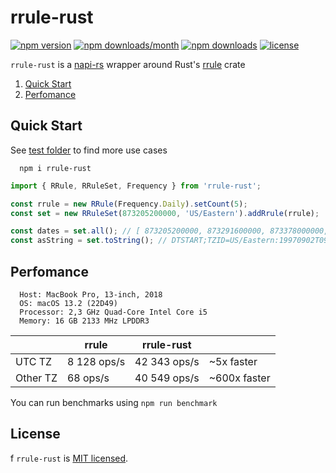 # rrule-rust

[![npm version](https://badge.fury.io/js/rrule-rust.svg)](https://badge.fury.io/js/rrule-rust)
[![npm downloads/month](https://img.shields.io/npm/dm/rrule-rust.svg)](https://www.npmjs.com/package/rrule-rust)
[![npm downloads](https://img.shields.io/npm/dt/rrule-rust.svg)](https://www.npmjs.com/package/rrule-rust)
[![license](https://img.shields.io/badge/license-MIT-blue.svg)](https://github.com/lsndr/rrule-rust/blob/master/LICENSE.md)


`rrule-rust` is a [napi-rs](https://napi.rs) wrapper around Rust's [rrule](https://crates.io/crates/rrule) crate


1. [Quick Start](#quick-start)
2. [Perfomance](#perfomance)

## Quick Start

See [test folder](https://github.com/lsndr/rrule-rust/tree/master/__test__) to find more use cases

```
  npm i rrule-rust 
```


```typescript
import { RRule, RRuleSet, Frequency } from 'rrule-rust';

const rrule = new RRule(Frequency.Daily).setCount(5);
const set = new RRuleSet(873205200000, 'US/Eastern').addRrule(rrule);

const dates = set.all(); // [ 873205200000, 873291600000, 873378000000, 873464400000, 873550800000 ]
const asString = set.toString(); // DTSTART;TZID=US/Eastern:19970902T090000\nFREQ=daily;COUNT=5;BYHOUR=9;BYMINUTE=0;BYSECOND=0
```

## Perfomance

```
  Host: MacBook Pro, 13-inch, 2018
  OS: macOS 13.2 (22D49)
  Processor: 2,3 GHz Quad-Core Intel Core i5
  Memory: 16 GB 2133 MHz LPDDR3
```

|          | rrule        | rrule-rust   |              |
| -------- | ------------ | ------------ | ------------ |
| UTC TZ   | 8 128 ops/s  | 42 343 ops/s | ~5x faster   |
| Other TZ | 68 ops/s     | 40 549 ops/s | ~600x faster |

You can run benchmarks using `npm run benchmark`

## License
f
`rrule-rust` is [MIT licensed](LICENSE.md).
